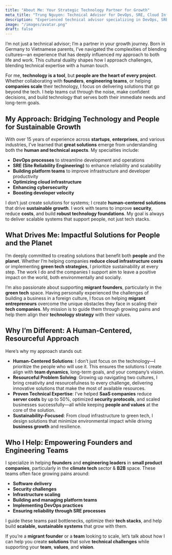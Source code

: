 ```yaml
---
title: "About Me: Your Strategic Technology Partner for Growth"
meta_title: "Trung Nguyen: Technical Advisor for DevOps, SRE, Cloud Infrastructure, Scaling Teams & Tech Solutions"
description: "Experienced technical advisor specializing in DevOps, SRE, cloud infrastructure, and green tech solutions. I help founders, engineering teams, and migrant entrepreneurs scale sustainably, optimize security, and create human-centered technology systems. Let’s build a future-ready tech stack aligned with your vision."
image: "/images/avatar.png"
draft: false
---
```


I’m not just a technical advisor; I’m a partner in your growth journey. Born in Germany to Vietnamese parents, I’ve navigated the complexities of blending cultures—an experience that has deeply influenced my approach to both life and work. This cultural duality shapes how I approach challenges, blending technical expertise with a human touch.

For me, **technology is a tool**, but **people are the heart of every project**. Whether collaborating with **founders**, **engineering teams**, or helping **companies scale** their technology, I focus on delivering solutions that go beyond the tech. I help teams cut through the noise, make confident decisions, and build technology that serves both their immediate needs and long-term goals.

## **My Approach: Bridging Technology and People for Sustainable Growth**

With over 15 years of experience across **startups**, **enterprises**, and various industries, I’ve learned that **great solutions** emerge from understanding both the **human and technical aspects**. My specialties include:

- **DevOps processes** to streamline development and operations
- **SRE (Site Reliability Engineering)** to enhance reliability and scalability
- **Building platform teams** to improve infrastructure and developer productivity
- **Optimizing cloud infrastructure**  
- **Enhancing cybersecurity**  
- **Boosting developer velocity**

I don’t just create solutions for systems; I create **human-centered solutions** that drive **sustainable growth**. I work with teams to improve **security**, reduce **costs**, and build **robust technology foundations**. My goal is always to deliver scalable systems that support people, not just tech stacks.

## **What Drives Me: Impactful Solutions for People and the Planet**

I’m deeply committed to creating solutions that benefit both **people** and the **planet**. Whether I’m helping companies **reduce cloud infrastructure costs** or implementing **green tech strategies**, I prioritize sustainability at every step. The work I do and the companies I support aim to leave a positive impact on the world, both environmentally and socially.

I’m also passionate about supporting **migrant founders**, particularly in the **green tech** space. Having personally experienced the challenges of building a business in a foreign culture, I focus on helping **migrant entrepreneurs** overcome the unique obstacles they face in scaling their **tech companies**. My mission is to guide them through growing pains and help them align their **technology strategy** with their values.

## **Why I’m Different: A Human-Centered, Resourceful Approach**

Here’s why my approach stands out:

- **Human-Centered Solutions**: I don’t just focus on the technology—I prioritize the people who will use it. This ensures the solutions I create align with **team dynamics**, long-term goals, and your company’s vision.  
- **Resourceful Problem Solving**: Growing up navigating two cultures, I bring creativity and resourcefulness to every challenge, delivering innovative solutions that make the most of available resources.  
- **Proven Technical Expertise**: I’ve helped **SaaS companies** reduce **server costs** by up to 50%, optimized **security protocols**, and scaled businesses successfully—all while keeping **people and values** at the core of the solution.  
- **Sustainability-Focused**: From cloud infrastructure to green tech, I design solutions that minimize environmental impact while driving **business growth** and resilience.

## **Who I Help: Empowering Founders and Engineering Teams**

I specialize in helping **founders** and **engineering leaders** in **small product companies**, particularly in the **climate tech** sector & **B2B** space. These teams often face growing pains around:

- **Software delivery**
- **Security challenges**
- **Infrastructure scaling**
- **Building and managing platform teams**
- **Implementing DevOps practices**
- **Ensuring reliability through SRE processes**

I guide these teams past bottlenecks, optimize their **tech stacks**, and help build **scalable, sustainable systems** that grow with them.

If you’re a **migrant founder** or a **team** looking to scale, let’s talk about how I can help you create **solutions** that solve **technical challenges** while supporting your **team**, **values**, and **vision**.
